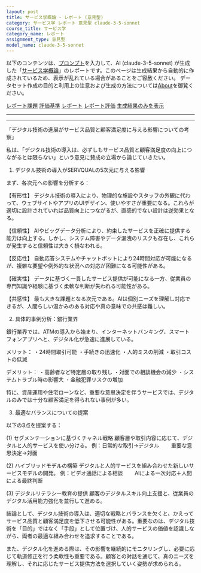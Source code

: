 ```yaml
---
layout: post
title: サービス学概論 - レポート (意見型)
category: サービス学 レポート 意見型 claude-3-5-sonnet
course_title: サービス学
category_name: レポート
assignment_type: 意見型
model_name: claude-3-5-sonnet
---
```


以下のコンテンツは、[プロンプト](https://github.com/takedatoshiyuki/synthetic_assignments/tree/main/generated/サービス学/claude-3-5-sonnet/prompt_レポート-意見型.md)を入力して、AI (claude-3-5-sonnet) が生成した「[サービス学概論](/contents/サービス学/)」のレポートです。このページは生成結果から自動的に作成されているため、表示が乱れている場合があることをご容赦ください。
データセット作成の目的と利用上の注意および生成の方法については[About](/About)を御覧ください。

[レポート課題](../レポート課題-意見型)
[評価基準](../評価基準-意見型)
[レポート](../レポート-意見型)
[レポート評価](../レポート評価-意見型)
[生成結果のみを表示](https://github.com/takedatoshiyuki/synthetic_assignments/tree/main/generated/サービス学/claude-3-5-sonnet/レポート-意見型.md)
  

***
***
  
「デジタル技術の進展がサービス品質と顧客満足度に与える影響についての考察」

私は、「デジタル技術の導入は、必ずしもサービス品質と顧客満足度の向上につながるとは限らない」という意見に賛成の立場から論じていきたい。

1. デジタル技術の導入がSERVQUALの5次元に与える影響

まず、各次元への影響を分析する：

【有形性】
デジタル技術の導入により、物理的な施設やスタッフの外観に代わって、ウェブサイトやアプリのUIデザイン、使いやすさが重要になる。これらが適切に設計されていれば品質向上につながるが、直感的でない設計は逆効果となる。

【信頼性】
AIやビッグデータ分析により、約束したサービスを正確に提供する能力は向上する。しかし、システム障害やデータ漏洩のリスクも存在し、これらが発生すると信頼性は大きく損なわれる。

【反応性】
自動応答システムやチャットボットにより24時間対応が可能になるが、複雑な要望や例外的な状況への対応が困難になる可能性がある。

【確実性】
データに基づく一貫したサービス提供が可能になる一方、従業員の専門知識や経験に基づく柔軟な判断が失われる可能性がある。

【共感性】
最も大きな課題となる次元である。AIは個別ニーズを理解し対応できるが、人間らしい温かみのある対応や真の意味での共感は難しい。

2. 具体的事例分析：銀行業界

銀行業界では、ATMの導入から始まり、インターネットバンキング、スマートフォンアプリへと、デジタル化が急速に進展している。

メリット：
・24時間取引可能
・手続きの迅速化
・人的ミスの削減
・取引コストの低減

デメリット：
・高齢者など特定層の取り残し
・対面での相談機会の減少
・システムトラブル時の影響大
・金融犯罪リスクの増加

特に、資産運用や住宅ローンなど、重要な意思決定を伴うサービスでは、デジタルのみでは十分な顧客満足を得られない事例が多い。

3. 最適なバランスについての提案

以下の3点を提案する：

(1) セグメンテーションに基づくチャネル戦略
顧客層や取引内容に応じて、デジタルと人的サービスを使い分ける。
例：日常的な取引→デジタル
　　重要な意思決定→対面

(2) ハイブリッドモデルの構築
デジタルと人的サービスを組み合わせた新しいサービスモデルの開発。
例：ビデオ通話による相談
　　AIによる一次対応＋人間による最終判断

(3) デジタルリテラシー教育の提供
顧客のデジタルスキル向上支援と、従業員のデジタル活用能力強化を並行して進める。

結論として、デジタル技術の導入は、適切な戦略とバランスを欠くと、かえってサービス品質と顧客満足度を低下させる可能性がある。重要なのは、デジタル技術を「目的」ではなく「手段」として位置づけ、人的サービスの価値を認識しながら、両者の最適な組み合わせを追求することである。

また、デジタル化を進める際は、その影響を継続的にモニタリングし、必要に応じて軌道修正を行う柔軟性も重要である。顧客との対話を通じて、真のニーズを理解し、それに応じたサービス提供方法を選択していく姿勢が求められる。
